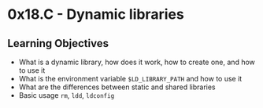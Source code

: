 # 0x18.C - Dynamic libraries

## Learning Objectives

- What is a dynamic library, how does it work, how to create one, and how to
use it
- What is the environment variable `$LD_LIBRARY_PATH` and how to use it
-  What are the differences between static and shared libraries
-  Basic usage `rm`, `ldd`, `ldconfig`
